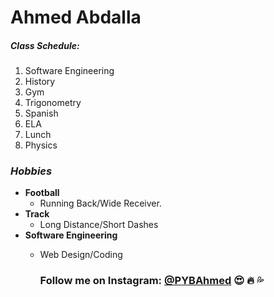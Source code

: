 # Ahmed Abdalla  
##### Class Schedule:  
1. Software Engineering
2. History
3. Gym
4. Trigonometry 
5. Spanish 
6. ELA
7. Lunch  
8. Physics

  
 ### _Hobbies_
  - **Football**  
      - Running Back/Wide Receiver.
  - **Track**  
      - Long Distance/Short Dashes 
  - **Software Engineering**  
      - Web Design/Coding  
        
        ### Follow me on Instagram: [@PYBAhmed](www.instagram.com/pybahmed) :heart_eyes: :fire: :sweat_drops: 
 